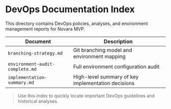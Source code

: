 # DevOps Documentation Index

This directory contains DevOps policies, analyses, and environment management reports for Novara MVP.

| Document | Description |
|----------|-------------|
| `branching-strategy.md` | Git branching model and environment mapping |
| `environment-audit-complete.md` | Full environment configuration audit |
| `implementation-summary.md` | High-level summary of key implementation decisions |

> Use this index to quickly locate important DevOps guidelines and historical analyses. 